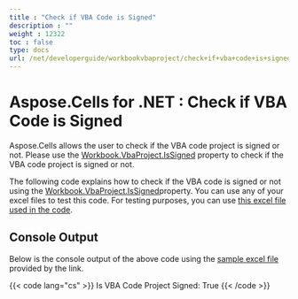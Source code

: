 ```yaml
---
title : "Check if VBA Code is Signed" 
description : "" 
weight : 12322 
toc : false
type: docs
url: /net/developerguide/workbookvbaproject/check+if+vba+code+is+signed/
---
```


# Aspose.Cells for .NET : Check if VBA Code is Signed


Aspose.Cells allows the user to check if the VBA code project is signed or not. Please use the [Workbook.VbaProject.IsSigned](https://apireference.aspose.com/net/cells/aspose.cells.vba/vbaproject/properties/issigned) property to check if the VBA code project is signed or not.

The following code explains how to check if the VBA code is signed or not using the [Workbook.VbaProject.IsSigned](https://apireference.aspose.com/net/cells/aspose.cells.vba/vbaproject/properties/issigned)property. You can use any of your excel files to test this code. For testing purposes, you can use [this excel file used in the code](https://docs2.aspose.com/cells/net/attachments/5019023/5115032.xlsm).

## Console Output

Below is the console output of the above code using the [sample excel file](https://docs2.aspose.com/cells/net/attachments/5019023/5115032.xlsm) provided by the link.

{{< code lang="cs" >}}
Is VBA Code Project Signed: True
{{< /code >}}

